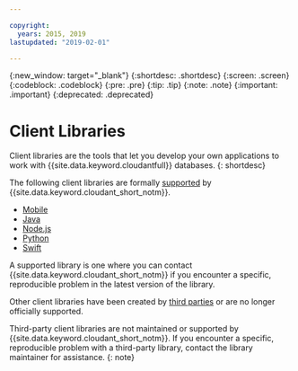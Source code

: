 ```yaml
---

copyright:
  years: 2015, 2019
lastupdated: "2019-02-01"

---
```


{:new_window: target="_blank"}
{:shortdesc: .shortdesc}
{:screen: .screen}
{:codeblock: .codeblock}
{:pre: .pre}
{:tip: .tip}
{:note: .note}
{:important: .important}
{:deprecated: .deprecated}

<!-- Acrolinx: 2017-05-10 -->

# Client Libraries

Client libraries are the tools that let you develop your own applications
to work with {{site.data.keyword.cloudantfull}} databases.
{: shortdesc}

The following client libraries are formally [supported](/docs/services/Cloudant/libraries/supported.html) by {{site.data.keyword.cloudant_short_notm}}.

-	[Mobile](/docs/services/Cloudant/libraries/supported.html#mobile)
-	[Java](/docs/services/Cloudant/libraries/supported.html#java)
-	[Node.js](/docs/services/Cloudant/libraries/supported.html#node-js)
-	[Python](/docs/services/Cloudant/libraries/supported.html#python)
-	[Swift](/docs/services/Cloudant/libraries/supported.html#swift)

A supported library is one where you can contact {{site.data.keyword.cloudant_short_notm}} if you encounter a specific,
reproducible problem in the latest version of the library.

Other client libraries have been created by
[third parties](/docs/services/Cloudant/libraries/thirdparty.html#third-party-client-libraries) or are no longer officially supported.

Third-party client libraries are not maintained or supported by {{site.data.keyword.cloudant_short_notm}}. If you encounter a specific, reproducible problem with a third-party library, contact the library maintainer for assistance.
{: note}
